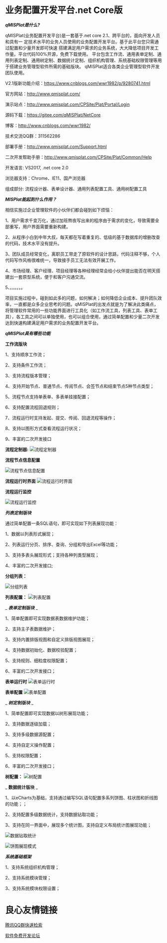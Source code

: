 # 业务配置开发平台.net Core版

 **_qMISPlat是什么?_** 

qMISPlat(业务配置开发平台)是一套基于.net core 2.1、跨平台的，面向开发人员和具有一
定技术水平的业务人员使用的业务配置开发平台。基于此平台您只需通过配置和少量开发即可快速
搭建满足用户需求的业务系统，大大降低项目开发工作量。平台代码100%开源，免费下载使用。
平台包含工作流、通用表单定制、通用列表定制、通用树定制、数据统计定制、组织机构管理、系统基础权限管理等用于搭建业务管理型软件所需的基础版块。
    qMISPlat适合各类企业管理型软件开发团队使用。

V2.1版新功能介绍：https://www.cnblogs.com/wwr1982/p/9280741.html

官方网站：http://www.qmisplat.com/

演示站点：http://www.qmisplat.com/CPSite/Plat/Portal/Login

源码下载：https://gitee.com/qMISPlat/NetCore

博客：http://www.cnblogs.com/wwr1982/

技术交流QQ群：311562286

部署手册：http://www.qmisplat.com/Support.html

二次开发帮助手册：http://www.qmisplat.com/CPSite/Plat/Common/Help

开发语言: VS2017, .net core 2.0 

浏览器支持：Chrome、IE11、国产浏览器

组成部分: 流程设计器、表单设计器、通用列表配置工具、通用树配置工具




 **_MISPlat能起到什么作用？_** 


相信实施过企业管理软件的小伙伴们都会碰到如下烦恼：

1、用户需求千变万化，通过加班熬夜写出来的程序由于需求的变化，导致需要全部重写，用户界面需要重新构建。

2、从程序小白到中年大叔，每天都在写着重复的、低级的基于数据库的增删改查的代码，技术水平没有提升。

3、团队成员经常变化，离职员工带走了原软件的设计思路，代码注释不够，个人代码写作风格很难统一，导致接手员工无法有效开展工作。

4、市场经理、客户经理、项目经理等各种经理经常会给小伙伴提出能否在明天搭建出一套原型系统，便于和客户沟通交流。

5、。。。。。。

项目实施过程中，碰到如此多的问题，如何解决；如何降低企业成本、提升团队效率，一直都是众多企业思考的问题。qMISPlat的出发点就是为了解决此类痛点，将管理软件常用的一些功能界面进行工具化（如工作流工具，列表工具、表单工具），各工具之间可以单独使用，也可以组合使用，通过简单配置和少量二次开发达到快速构建满足用户需求的业务配置开发平台。


 **_qMISPlat具有哪些功能_** 

 **工作流版块** 

1、支持顺序工作流；

2、支持条件工作流；

3、支持流程版本管理；

4、支持开始节点、普通节点、传阅节点、会签节点和结束节点5种节点类型；

5、流程节点支持单表单、多表单挂接配置；

6、支持配置流程回退规则；

7、流程运行时支持发起、提交、传阅、回退流程等操作；

8、支持以图形方式查看流程运行状况；

9、丰富的二次开发接口


 **流程定制器:** 
![流程定制器](http://www.qmisplat.com/GITPIC/fLOW-1.PNG "流程定制器")

 **流程节点信息配置** 

 ![流程节点信息配置](http://www.qmisplat.com/GITPIC/fLOW-2.PNG "流程节点信息配置")

 **流程运行时界面** 
![流程运行时界面](http://www.qmisplat.com/GITPIC/fLOW-3.PNG  "流程运行时界面")

 **流程运行监控** 

![流程运行监控](http://www.qmisplat.com/GITPIC/fLOW-4.PNG  "流程运行监控")







 **_列表定制版块_** 

通过简单配置一条SQL语句，即可实现如下列表展现功能：

1、数据以列表形式展现；

2、列表运行分页、排序、查询、分组和导出Excel等功能；

3、支持多表头展现形式；支持各种列类型展现；

4、丰富的二次开发接口;

 **分组列表：** 

![分组列表](http://www.qmisplat.com/GITPIC/List-1.PNG "分组列表")

 **列表配置：** 
![列表配置](http://www.qmisplat.com/GITPIC/List-2.PNG "列表配置")





 _
 **_表单定制版块_** _ 

1、简单配置即可实现数据表数据维护功能；

2、支持主子表数据维护；

3、支持内置排版视图和自定义排版视图展现；

4、支持数据初始化、数据校验配置；

5、支持规则、细粒度权限配置；

6、丰富的二次开发接口；

 **表单运行时** 
![表单运行时](http://www.qmisplat.com/GITPIC/Form-1.PNG "表单运行时")

 **表单配置** 
![表单配置](http://www.qmisplat.com/GITPIC/Form-2.PNG "表单配置")





 _ **_树定制版块_** _ 

1、简单配置即可实现数据以树形展现功能；

2、支持数据逐级加载；

3、支持多级数据源配置；

4、支持自定义操作配置；

5、支持权限配置；

6、丰富的二次开发接口；

 **树配置：** 
![树配置](http://www.qmisplat.com/GITPIC/Tree-1.PNG "树配置")


_ **数据统计版块** _ 

1、以eCharts为基础，支持通过编写SQL语句配置多系列饼图、柱状图和折线图的功能；；

2、支持配置多级数据统计，支持数据钻取功能；

3、支持在同一界面中，展现多个统计图，支持自定义布局统计图展现功能；

![数据钻取统计](https://images2018.cnblogs.com/blog/660849/201807/660849-20180708175435321-765874737.png "数据钻取统计")

![饼图展现模式](https://images2018.cnblogs.com/blog/660849/201807/660849-20180708175620448-1945529741.png "饼图展现模式")





 _**系统基础框架**_ 

1、支持系统组织机构管理；

2、支持系统模块管理；

3、支持系统模块权限设置；





 # 良心友情链接

[腾讯QQ群快速检索](http://u.720life.cn/s/8cf73f7c)

[软件免费开发论坛](http://u.720life.cn/s/bbb01dc0)